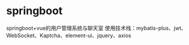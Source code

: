 # springboot
springboot+vue的用户管理系统与聊天室
使用技术栈：mybatis-plus、jwt、WebSocket、Kaptcha、element-ui、jquery、axios
